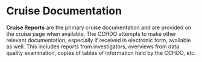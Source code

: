 # Cruise Documentation

**Cruise Reports** are the primary cruise documentation and are provided on the cruise page when available. The CCHDO attempts to make other relevant documentation, especially if received in electronic form, available as well. This includes reports from investigators, overviews from data quality examination, copies of tables of information held by the CCHDO, etc.
